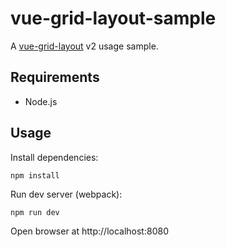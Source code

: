 # vue-grid-layout-sample

A [vue-grid-layout](https://github.com/jbaysolutions/vue-grid-layout) v2 usage sample.


## Requirements

* Node.js


## Usage

Install dependencies:

    npm install
    
Run dev server (webpack):
    
    npm run dev

Open browser at http://localhost:8080